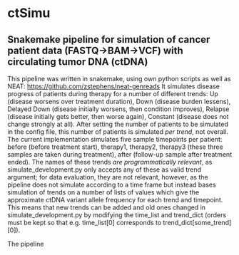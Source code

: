# ctSimu
## Snakemake pipeline for simulation of cancer patient data (FASTQ->BAM->VCF) with circulating tumor DNA (ctDNA)

This pipeline was written in snakemake, using own python scripts as well as NEAT: https://github.com/zstephens/neat-genreads
It simulates disease progress of patients during therapy for a number of different trends: Up (disease worsens over treatment duration), Down (disease burden lessens), Delayed Down (disease initially worsens, then condition improves), Relapse (disease initially gets better, then worse again), Constant (disease does not change strongly at all). After setting the number of patients to be simulated in the config file, this number of patients is simulated *per trend*, not overall. The current implementation simulates five sample timepoints per patient: before (before treatment start), therapy1, therapy2, therapy3 (these three samples are taken during treatment), after (follow-up sample after treatment ended). The names of these trends *are programmatically relevant*, as simulate_development.py only accepts any of these as valid trend argument; for data evaluation, they are not relevant, however, as the pipeline does not simulate according to a time frame but instead bases simulation of trends on a number of lists of values which give the approximate ctDNA variant allele frequency for each trend and timepoint. This means that new trends can be added and old ones changed in simulate_development.py by modifying the time_list and trend_dict (orders must be kept so that e.g. time_list[0] corresponds to trend_dict[some_trend][0]).

The pipeline  
